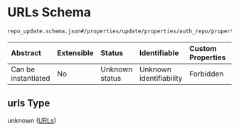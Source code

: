 # URLs Schema

```txt
repo_update.schema.json#/properties/update/properties/auth_repo/properties/data/properties/urls
```



| Abstract            | Extensible | Status         | Identifiable            | Custom Properties | Additional Properties | Access Restrictions | Defined In                                                                        |
| :------------------ | :--------- | :------------- | :---------------------- | :---------------- | :-------------------- | :------------------ | :-------------------------------------------------------------------------------- |
| Can be instantiated | No         | Unknown status | Unknown identifiability | Forbidden         | Allowed               | none                | [repo-update.schema.json*](../out/repo-update.schema.json "open original schema") |

## urls Type

unknown ([URLs](repo-update-properties-update-data-properties-authentication-rpository-with-update-details-properties-authentication-repository-properties-urls.md))
